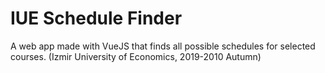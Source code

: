 # IUE Schedule Finder
A web app made with VueJS that finds all possible schedules for selected courses. (Izmir University of Economics, 2019-2010 Autumn)
